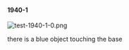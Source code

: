 #### 1940-1
![test-1940-1-0.png](https://github.com/lil-lab/nlvr/raw/master/nlvr/test/images/1/test-1940-1-0.png "test-1940-1-0.png")

there is a blue object touching the base